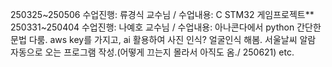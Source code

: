 250325~250506 수업진행: 류경식 교수님 / 수업내용: C STM32 게임프로젝트**
250331~250404 수업진행: 나예호 교수님 / 수업내용: 아나콘다에서 python 간단한 문법 다룸. aws key를 가지고, ai 활용하여 사진 인식? 얼굴인식 해봄. 서울날씨 알람 자동으로 오는 프로그램 작성.(어떻게 끄는지 몰라서 아직도 옴./ 250621) etc.
